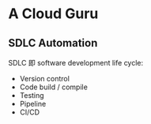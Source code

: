 # A Cloud Guru
  
## SDLC Automation
SDLC 即 software development life cycle:
* Version control
* Code build / compile
* Testing
* Pipeline
* CI/CD
